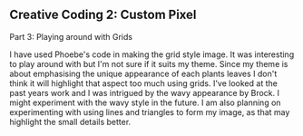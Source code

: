 ## Creative Coding 2: Custom Pixel

Part 3: Playing around with Grids

I have used Phoebe's code in making the grid style image. It was interesting to play around with but I'm not sure if it suits my theme. Since my theme is about emphasising the unique appearance of each plants leaves I don't think it will highlight that aspect too much using grids. I've looked at the past years work and I was intrigued by the wavy appearance by Brock. I might experiment with the wavy style in the future. I am also planning on experimenting with using lines and triangles to form my image, as that may highlight the small details better.
